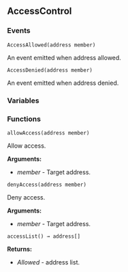 ## AccessControl





### Events
```solidity
AccessAllowed(address member)
```

An event emitted when address allowed.



```solidity
AccessDenied(address member)
```

An event emitted when address denied.




### Variables

### Functions
```solidity
allowAccess(address member)
```

Allow access.




**Arguments:**
- *member* - Target address.

```solidity
denyAccess(address member)
```

Deny access.




**Arguments:**
- *member* - Target address.

```solidity
accessList() → address[]
```





**Returns:**
- *Allowed* - address list.

